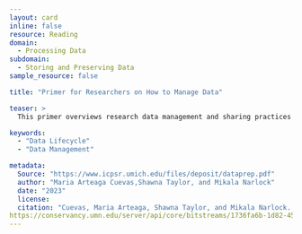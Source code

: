 ```yaml
---
layout: card
inline: false
resource: Reading
domain:
  - Processing Data
subdomain:
  - Storing and Preserving Data
sample_resource: false

title: "Primer for Researchers on How to Manage Data"

teaser: >
  This primer overviews research data management and sharing practices for the planning, implementation and closing phases of typical research projects. This primer covers key aspects of data management, particularly data curation, and offers tangible suggestions for all stages of the research data lifecycle.

keywords:
  - "Data Lifecycle"
  - "Data Management"

metadata:
  Source: "https://www.icpsr.umich.edu/files/deposit/dataprep.pdf"
  author: "Maria Arteaga Cuevas,Shawna Taylor, and Mikala Narlock"
  date: "2023"
  license: 
  citation: "Cuevas, Maria Arteaga, Shawna Taylor, and Mikala Narlock. 2023. "Primer for Researchers on How to Manage Data." Data Curation Network GitHub Repository.
https://conservancy.umn.edu/server/api/core/bitstreams/1736fa6b-1d82-45aa-a492-f4965733ccdc/content. Accessed 8 December 2024."
---
```

